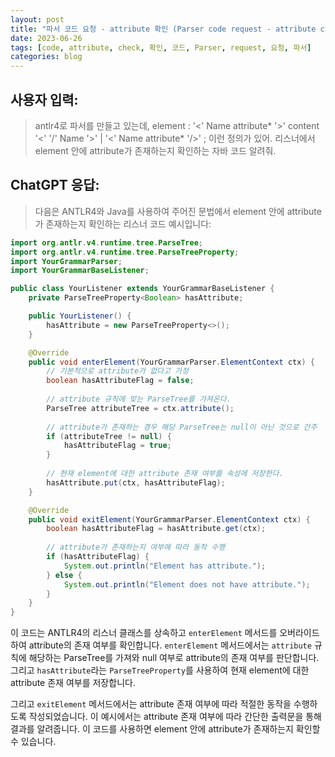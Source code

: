 ```yaml
---
layout: post
title: "파서 코드 요청 - attribute 확인 (Parser code request - attribute check)"
date: 2023-06-26
tags: [code, attribute, check, 확인, 코드, Parser, request, 요청, 파서]
categories: blog
---
```


## 사용자 입력:
> antlr4로 파서를 만들고 있는데, element     :   '<' Name attribute* '>' content '<' '/' Name '>'
            |   '<' Name attribute* '/>'
            ; 이런 정의가 있어. 리스너에서 element 안에 attribute가 존재하는지 확인하는 자바 코드 알려줘.

## ChatGPT 응답:
> 다음은 ANTLR4와 Java를 사용하여 주어진 문법에서 element 안에 attribute가 존재하는지 확인하는 리스너 코드 예시입니다:

```java
import org.antlr.v4.runtime.tree.ParseTree;
import org.antlr.v4.runtime.tree.ParseTreeProperty;
import YourGrammarParser;
import YourGrammarBaseListener;

public class YourListener extends YourGrammarBaseListener {
    private ParseTreeProperty<Boolean> hasAttribute;

    public YourListener() {
        hasAttribute = new ParseTreeProperty<>();
    }

    @Override
    public void enterElement(YourGrammarParser.ElementContext ctx) {
        // 기본적으로 attribute가 없다고 가정
        boolean hasAttributeFlag = false;
        
        // attribute 규칙에 맞는 ParseTree를 가져온다.
        ParseTree attributeTree = ctx.attribute();
        
        // attribute가 존재하는 경우 해당 ParseTree는 null이 아닌 것으로 간주
        if (attributeTree != null) {
            hasAttributeFlag = true;
        }
        
        // 현재 element에 대한 attribute 존재 여부를 속성에 저장한다.
        hasAttribute.put(ctx, hasAttributeFlag);
    }

    @Override
    public void exitElement(YourGrammarParser.ElementContext ctx) {
        boolean hasAttributeFlag = hasAttribute.get(ctx);
        
        // attribute가 존재하는지 여부에 따라 동작 수행
        if (hasAttributeFlag) {
            System.out.println("Element has attribute.");
        } else {
            System.out.println("Element does not have attribute.");
        }
    }
}
```

이 코드는 ANTLR4의 리스너 클래스를 상속하고 `enterElement` 메서드를 오버라이드하여 attribute의 존재 여부를 확인합니다. `enterElement` 메서드에서는 `attribute` 규칙에 해당하는 ParseTree를 가져와 null 여부로 attribute의 존재 여부를 판단합니다. 그리고 `hasAttribute`라는 `ParseTreeProperty`를 사용하여 현재 element에 대한 attribute 존재 여부를 저장합니다.

그리고 `exitElement` 메서드에서는 attribute 존재 여부에 따라 적절한 동작을 수행하도록 작성되었습니다. 이 예시에서는 attribute 존재 여부에 따라 간단한 출력문을 통해 결과를 알려줍니다. 이 코드를 사용하면 element 안에 attribute가 존재하는지 확인할 수 있습니다.

